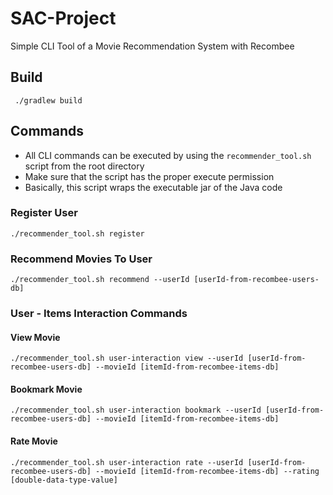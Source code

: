 # SAC-Project
Simple CLI Tool of a Movie Recommendation System with Recombee

## Build
     ./gradlew build 

## Commands

- All CLI commands can be executed by using the `recommender_tool.sh` script from the root directory
- Make sure that the script has the proper execute permission
- Basically, this script wraps the executable jar of the Java code

### Register User

    ./recommender_tool.sh register

### Recommend Movies To User

    ./recommender_tool.sh recommend --userId [userId-from-recombee-users-db]

### User - Items Interaction Commands

#### View Movie

    ./recommender_tool.sh user-interaction view --userId [userId-from-recombee-users-db] --movieId [itemId-from-recombee-items-db]

#### Bookmark Movie
    ./recommender_tool.sh user-interaction bookmark --userId [userId-from-recombee-users-db] --movieId [itemId-from-recombee-items-db]

#### Rate Movie

    ./recommender_tool.sh user-interaction rate --userId [userId-from-recombee-users-db] --movieId [itemId-from-recombee-items-db] --rating [double-data-type-value]
